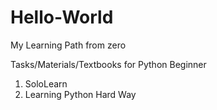 # Hello-World
My Learning Path from zero

Tasks/Materials/Textbooks for Python Beginner
1. SoloLearn 
2. Learning Python Hard Way
